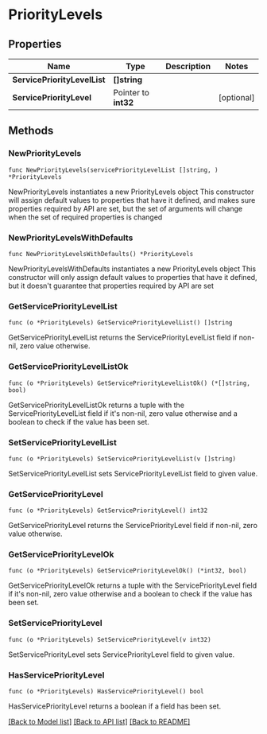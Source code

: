 # PriorityLevels

## Properties

Name | Type | Description | Notes
------------ | ------------- | ------------- | -------------
**ServicePriorityLevelList** | **[]string** |  | 
**ServicePriorityLevel** | Pointer to **int32** |  | [optional] 

## Methods

### NewPriorityLevels

`func NewPriorityLevels(servicePriorityLevelList []string, ) *PriorityLevels`

NewPriorityLevels instantiates a new PriorityLevels object
This constructor will assign default values to properties that have it defined,
and makes sure properties required by API are set, but the set of arguments
will change when the set of required properties is changed

### NewPriorityLevelsWithDefaults

`func NewPriorityLevelsWithDefaults() *PriorityLevels`

NewPriorityLevelsWithDefaults instantiates a new PriorityLevels object
This constructor will only assign default values to properties that have it defined,
but it doesn't guarantee that properties required by API are set

### GetServicePriorityLevelList

`func (o *PriorityLevels) GetServicePriorityLevelList() []string`

GetServicePriorityLevelList returns the ServicePriorityLevelList field if non-nil, zero value otherwise.

### GetServicePriorityLevelListOk

`func (o *PriorityLevels) GetServicePriorityLevelListOk() (*[]string, bool)`

GetServicePriorityLevelListOk returns a tuple with the ServicePriorityLevelList field if it's non-nil, zero value otherwise
and a boolean to check if the value has been set.

### SetServicePriorityLevelList

`func (o *PriorityLevels) SetServicePriorityLevelList(v []string)`

SetServicePriorityLevelList sets ServicePriorityLevelList field to given value.


### GetServicePriorityLevel

`func (o *PriorityLevels) GetServicePriorityLevel() int32`

GetServicePriorityLevel returns the ServicePriorityLevel field if non-nil, zero value otherwise.

### GetServicePriorityLevelOk

`func (o *PriorityLevels) GetServicePriorityLevelOk() (*int32, bool)`

GetServicePriorityLevelOk returns a tuple with the ServicePriorityLevel field if it's non-nil, zero value otherwise
and a boolean to check if the value has been set.

### SetServicePriorityLevel

`func (o *PriorityLevels) SetServicePriorityLevel(v int32)`

SetServicePriorityLevel sets ServicePriorityLevel field to given value.

### HasServicePriorityLevel

`func (o *PriorityLevels) HasServicePriorityLevel() bool`

HasServicePriorityLevel returns a boolean if a field has been set.


[[Back to Model list]](../README.md#documentation-for-models) [[Back to API list]](../README.md#documentation-for-api-endpoints) [[Back to README]](../README.md)


